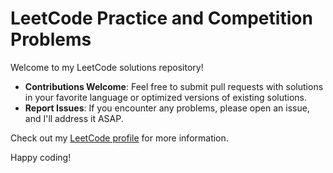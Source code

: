 # LeetCode Practice and Competition Problems

Welcome to my LeetCode solutions repository!

- **Contributions Welcome**: Feel free to submit pull requests with solutions in your favorite language or optimized versions of existing solutions.
- **Report Issues**: If you encounter any problems, please open an issue, and I'll address it ASAP.

Check out my [LeetCode profile](https://leetcode.com/u/Rohit10jr/) for more information.

Happy coding!
